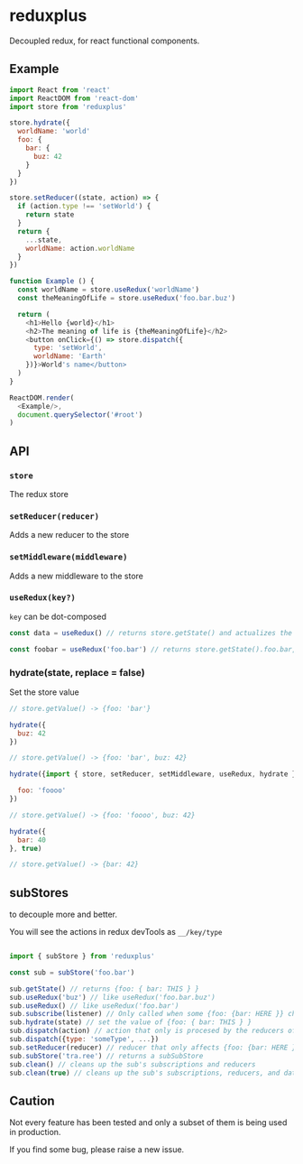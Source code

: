 # reduxplus

Decoupled redux, for react functional components.

## Example

```javascript
import React from 'react'
import ReactDOM from 'react-dom'
import store from 'reduxplus'

store.hydrate({
  worldName: 'world'
  foo: {
    bar: {
      buz: 42
    }
  }
})

store.setReducer((state, action) => {
  if (action.type !== 'setWorld') {
    return state
  }
  return {
    ...state,
    worldName: action.worldName
  }
})

function Example () {
  const worldName = store.useRedux('worldName')
  const theMeaningOfLife = store.useRedux('foo.bar.buz')

  return (
    <h1>Hello {world}</h1>
    <h2>The meaning of life is {theMeaningOfLife}</h2>
    <button onClick={() => store.dispatch({
      type: 'setWorld',
      worldName: 'Earth'
    })}>World's name</button>
  )
}

ReactDOM.render(
  <Example/>,
  document.querySelector('#root')
)
```
## API

### `store`
The redux store

### `setReducer(reducer)`
Adds a new reducer to the store

### `setMiddleware(middleware)`
Adds a new middleware to the store

### `useRedux(key?)`
`key` can be dot-composed

```javascript
const data = useRedux() // returns store.getState() and actualizes the component when data changes

const foobar = useRedux('foo.bar') // returns store.getState().foo.bar, and actualizes the component when that value changes
```

### hydrate(state, replace = false)

Set the store value

```javascript
// store.getValue() -> {foo: 'bar'}

hydrate({
  buz: 42
})

// store.getValue() -> {foo: 'bar', buz: 42}

hydrate({import { store, setReducer, setMiddleware, useRedux, hydrate } from 'reduxplus'

  foo: 'foooo'
})

// store.getValue() -> {foo: 'foooo', buz: 42}

hydrate({
  bar: 40
}, true)

// store.getValue() -> {bar: 42}

```

## subStores

to decouple more and better.

You will see the actions in redux devTools as `__/key/type`

```javascript
```

```javascript
import { subStore } from 'reduxplus'

const sub = subStore('foo.bar')

sub.getState() // returns {foo: { bar: THIS } }
sub.useRedux('buz') // like useRedux('foo.bar.buz')
sub.useRedux() // like useRedux('foo.bar')
sub.subscribe(listener) // Only called when some {foo: {bar: HERE }} changes
sub.hydrate(state) // set the value of {foo: { bar: THIS } }
sub.dispatch(action) // action that only is procesed by the reducers of this sub
sub.dispatch({type: 'someType', ...})
sub.setReducer(reducer) // reducer that only affects {foo: {bar: HERE }}
sub.subStore('tra.ree') // returns a subSubStore
sub.clean() // cleans up the sub's subscriptions and reducers
sub.clean(true) // cleans up the sub's subscriptions, reducers, and data
```

## Caution

Not every feature has been tested and only a subset of them is being used in production.

If you find some bug, please raise a new issue.

